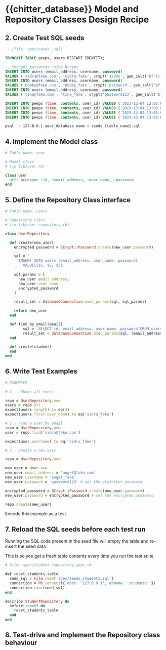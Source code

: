 # {{chitter_database}} Model and Repository Classes Design Recipe

## 2. Create Test SQL seeds

```sql
-- (file: spec/seeds_.sql)

TRUNCATE TABLE peeps, users RESTART IDENTITY;

-- Encrypt passwords using bcrypt
INSERT INTO users (email_address, username, password)
VALUES ('sidra@fake.com', 'sidra_fake', crypt('12345', gen_salt('bf')));
INSERT INTO users (email_address, username, password)
VALUES ('bobby@fake.com', 'bobby_fake', crypt('password', gen_salt('bf')));
INSERT INTO users (email_address, username, password)
VALUES ('tina@fake.com', 'tina_fake', crypt('password123', gen_salt('bf')));

INSERT INTO peeps (time, contents, user_id) VALUES ('2023-12-04 12:03:00', 'This is my post, 1');
INSERT INTO peeps (time, contents, user_id) VALUES ('2023-13-04 13:03:00', 'Here is my new post, 2');
INSERT INTO peeps (time, contents, user_id) VALUES ('2023-14-04 13:03:00', 'Here is my other post, 1');
INSERT INTO peeps (time, contents, user_id) VALUES ('2023-15-04 13:03:00', 'User 3 newer post, 3');

```
```bash
psql -h 127.0.0.1 your_database_name < seeds_{table_name}.sql
```

## 4. Implement the Model class

```ruby
# Table name: user

# Model class
# (in lib/user.rb)

class User
  attr_accessor :id, :email_address, :user_name, :password
end
```

## 5. Define the Repository Class interface
```ruby
# Table name: users

# Repository class
# (in lib/user_repository.rb)

class UserRepository

  def create(new_user)
    encrypted_password = BCrypt::Password.create(new_user.password)

    sql = '
      INSERT INTO users (email_address, user_name, password)
        VALUES($1, $2, $3);
    '
    sql_params = [
      new_user.email_address,
      new_user.user_name
      encrypted_password
    ]

    result_set = DatabaseConnection.exec_params(sql, sql_params)

    return new_user
  end

  def find_by_email(email)
        sql = 'SELECT id, email_address, user_name, password FROM users WHERE email_address = $1;'
        result_set = DatabaseConnection.exec_params(sql, [email_address])
  end

  def create(student)
  end
end
```

## 6. Write Test Examples

```ruby
# EXAMPLES

# 1  - Shows all users

repo = UserRepository.new
users = repo.all
expect(users.length).to eq(3)
expect(users.first.user_name).to eq('sidra_fake')

# 2 - Find a user by email
repo = UserRepository.new
user = repo.find('sidra@fake.com')

expect(user.username).to eq('sidra_fake')

# 3 - Create a new user 

repo = UserRepository.new

new_user = User.new
new_user.email_address = 'angel@fake.com'
new_user.username = 'angel_fake'
new_user.password = 'password123' # set the plaintext password

encrypted_password = BCrypt::Password.create(new_user.password)
new_user.password = encrypted_password # set the encrypted password

repo.create(new_user)


```

Encode this example as a test.

## 7. Reload the SQL seeds before each test run

Running the SQL code present in the seed file will empty the table and re-insert the seed data.

This is so you get a fresh table contents every time you run the test suite.

```ruby
# file: spec/student_repository_spec.rb

def reset_students_table
  seed_sql = File.read('spec/seeds_students.sql')
  connection = PG.connect({ host: '127.0.0.1', dbname: 'students' })
  connection.exec(seed_sql)
end

describe StudentRepository do
  before(:each) do 
    reset_students_table
  end
end
```

## 8. Test-drive and implement the Repository class behaviour

<!-- BEGIN GENERATED SECTION DO NOT EDIT -->
